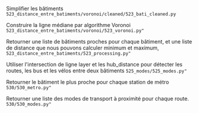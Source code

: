 Simplifier les bâtiments
``
523_distance_entre_batiments/voronoi/cleaned/523_bati_cleaned.py
``

Construire la ligne médiane par algorithme Voronoi
``
523_distance_entre_batiments/voronoi/523_voronoi.py"
``

Retourner une liste de bâtiments proches pour chaque bâtiment,
et une liste de distance que nous pouvons calculer minimum et maximum,
``
523_distance_entre_batiments/523_processing.py"
``

Utiliser l'intersection de ligne layer  et les hub_distance
pour détecter les routes, les bus et les vélos entre deux bâtiments
``
525_modes/525_modes.py"
``

Retourner le bâtiment le plus proche pour chaque station de métro 
``
530/530_metro.py"
``

Retourner une liste des modes de transport à proximité pour chaque route.
``
530/530_modes.py"
``

